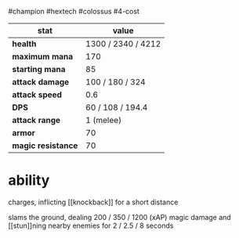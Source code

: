 #champion
#hextech
#colossus
#4-cost

| stat | value |
|---|---|
| **health** | 1300 / 2340 / 4212 |
| **maximum mana** | 170 |
| **starting mana** | 85 |
| **attack damage** | 100 / 180 / 324 |
| **attack speed** | 0.6 |
| **DPS** | 60 / 108 / 194.4 | 
| **attack range** | 1 (melee) |
| **armor** | 70 |
| **magic resistance** | 70 |

# ability
charges, inflicting [[knockback]] for a short distance

slams the ground, dealing 200 / 350 / 1200 (xAP) magic damage and [[stun]]ning nearby enemies for 2 / 2.5 / 8 seconds